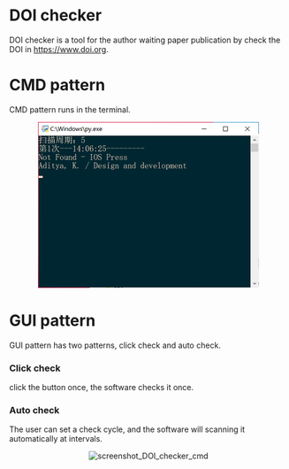 # DOI checker
DOI checker is a tool for the author waiting paper publication by check the DOI in <https://www.doi.org>.

# CMD pattern
CMD pattern runs in the terminal.
<div align=center><img src="https://github.com/S-Kee/DOI-Checker/blob/master/cmd/screenshot_DOI_checker_cmd.png" width="400" height="300" alt="screenshot_DOI_checker_cmd"></div>

# GUI pattern
GUI pattern has two patterns, click check and auto check.
### Click check
click the button once, the software checks it once.

### Auto check
The user can set a check cycle, and the software will scanning it automatically at intervals.

<div align=center><img src="https://github.com/S-Kee/DOI-Checker/blob/master/GUI/screenshot_DOI_checker_GUI_auto.png" width="400" height="300" alt="screenshot_DOI_checker_cmd"></div>
